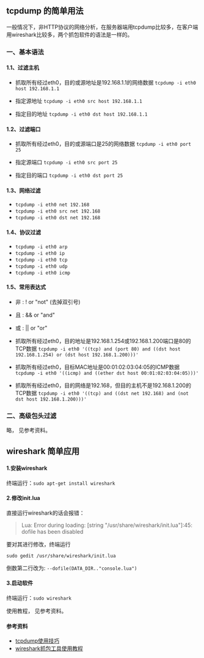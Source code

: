 ## tcpdump 的简单用法

一般情况下，非HTTP协议的网络分析，在服务器端用tcpdump比较多，在客户端用wireshark比较多，两个抓包软件的语法是一样的。

### 一、基本语法

#### 1.1、过滤主机

- 抓取所有经过eth0，目的或源地址是192.168.1.1的网络数据
`tcpdump -i eth0 host 192.168.1.1`

- 指定源地址
`tcpdump -i eth0 src host 192.168.1.1`

- 指定目的地址
`tcpdump -i eth0 dst host 192.168.1.1`

#### 1.2、过滤端口

- 抓取所有经过eth0，目的或源端口是25的网络数据
`tcpdump -i eth0 port 25`

- 指定源端口
`tcpdump -i eth0 src port 25`

- 指定目的端口
`tcpdump -i eth0 dst port 25`

#### 1.3、网络过滤

- `tcpdump -i eth0 net 192.168`
- `tcpdump -i eth0 src net 192.168`
- `tcpdump -i eth0 dst net 192.168`

#### 1.4、协议过滤

- `tcpdump -i eth0 arp`
- `tcpdump -i eth0 ip`
- `tcpdump -i eth0 tcp`
- `tcpdump -i eth0 udp`
- `tcpdump -i eth0 icmp`

#### 1.5、常用表达式

- 非 : ! or "not" (去掉双引号)  
- 且 : && or "and"  
- 或 : || or "or"
- 抓取所有经过eth0，目的地址是192.168.1.254或192.168.1.200端口是80的TCP数据
`tcpdump -i eth0 '((tcp) and (port 80) and ((dst host 192.168.1.254) or (dst host 192.168.1.200)))'`

- 抓取所有经过eth0，目标MAC地址是00:01:02:03:04:05的ICMP数据
`tcpdump -i eth0 '((icmp) and ((ether dst host 00:01:02:03:04:05)))'`

- 抓取所有经过eth0，目的网络是192.168，但目的主机不是192.168.1.200的TCP数据
`tcpdump -i eth0 '((tcp) and ((dst net 192.168) and (not dst host 192.168.1.200)))'`

### 二、高级包头过滤
略， 见参考资料。 

## wireshark 简单应用

#### 1.安装wireshark

终端运行：`sudo apt-get install wireshark`

#### 2.修改init.lua

直接运行wireshark的话会报错：

> Lua: Error during loading:
[string "/usr/share/wireshark/init.lua"]:45: dofile has been disabled

要对其进行修改，终端运行

`sudo gedit /usr/share/wireshark/init.lua`

倒数第二行改为: `--dofile(DATA_DIR.."console.lua")`

#### 3.启动软件

终端运行：`sudo wireshark`

使用教程， 见参考资料。 





#### 参考资料
- [tcpdump使用技巧](http://linuxwiki.github.io/NetTools/tcpdump.html)
- [wireshark抓包工具使用教程](http://fangxin.blog.51cto.com/1125131/735178)